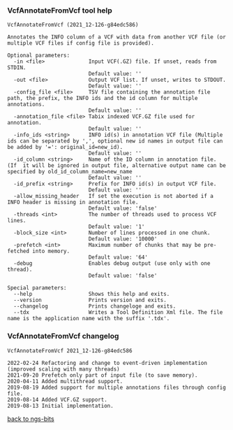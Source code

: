 ### VcfAnnotateFromVcf tool help
	VcfAnnotateFromVcf (2021_12-126-g84edc586)
	
	Annotates the INFO column of a VCF with data from another VCF file (or multiple VCF files if config file is provided).
	
	Optional parameters:
	  -in <file>              Input VCF(.GZ) file. If unset, reads from STDIN.
	                          Default value: ''
	  -out <file>             Output VCF list. If unset, writes to STDOUT.
	                          Default value: ''
	  -config_file <file>     TSV file containing the annotation file path, the prefix, the INFO ids and the id column for multiple annotations.
	                          Default value: ''
	  -annotation_file <file> Tabix indexed VCF.GZ file used for annotation.
	                          Default value: ''
	  -info_ids <string>      INFO id(s) in annotation VCF file (Multiple ids can be separated by ',', optional new id names in output file can be added by '=': original_id=new_id).
	                          Default value: ''
	  -id_column <string>     Name of the ID column in annotation file. (If  it will be ignored in output file, alternative output name can be specified by old_id_column_name=new_name
	                          Default value: ''
	  -id_prefix <string>     Prefix for INFO id(s) in output VCF file.
	                          Default value: ''
	  -allow_missing_header   If set the execution is not aborted if a INFO header is missing in annotation file.
	                          Default value: 'false'
	  -threads <int>          The number of threads used to process VCF lines.
	                          Default value: '1'
	  -block_size <int>       Number of lines processed in one chunk.
	                          Default value: '10000'
	  -prefetch <int>         Maximum number of chunks that may be pre-fetched into memory.
	                          Default value: '64'
	  -debug                  Enables debug output (use only with one thread).
	                          Default value: 'false'
	
	Special parameters:
	  --help                  Shows this help and exits.
	  --version               Prints version and exits.
	  --changelog             Prints changeloge and exits.
	  --tdx                   Writes a Tool Definition Xml file. The file name is the application name with the suffix '.tdx'.
	
### VcfAnnotateFromVcf changelog
	VcfAnnotateFromVcf 2021_12-126-g84edc586
	
	2022-02-24 Refactoring and change to event-driven implementation (improved scaling with many threads)
	2021-09-20 Prefetch only part of input file (to save memory).
	2020-04-11 Added multithread support.
	2019-08-19 Added support for multiple annotations files through config file.
	2019-08-14 Added VCF.GZ support.
	2019-08-13 Initial implementation.
[back to ngs-bits](https://github.com/imgag/ngs-bits)